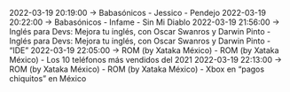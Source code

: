 2022-03-19 20:19:00 -> Babasónicos - Jessico - Pendejo
2022-03-19 20:22:00 -> Babasónicos - Infame - Sin Mi Diablo
2022-03-19 21:56:00 -> Inglés para Devs: Mejora tu inglés, con Oscar Swanros y Darwin Pinto - Inglés para Devs: Mejora tu inglés, con Oscar Swanros y Darwin Pinto - “IDE”
2022-03-19 22:05:00 -> ROM (by Xataka México) - ROM (by Xataka México) - Los 10 teléfonos más vendidos del 2021
2022-03-19 22:13:00 -> ROM (by Xataka México) - ROM (by Xataka México) - Xbox en “pagos chiquitos” en México
